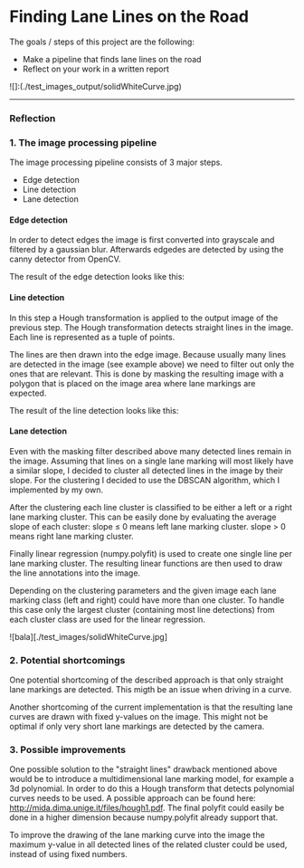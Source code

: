 # **Finding Lane Lines on the Road** 


The goals / steps of this project are the following:
* Make a pipeline that finds lane lines on the road
* Reflect on your work in a written report



![]:(./test_images_output/solidWhiteCurve.jpg)

---

### Reflection

### 1. The image processing pipeline

The image processing pipeline consists of 3 major steps. 

* Edge detection
* Line detection
* Lane detection

#### Edge detection

In order to detect edges the image is first converted into grayscale and filtered by a gaussian blur.
Afterwards edgedes are detected by using the canny detector from OpenCV.

The result of the edge detection looks like this:


#### Line detection

In this step a Hough transformation is applied to the output image of the previous step.
The Hough transformation detects straight lines in the image. Each line is represented as a tuple of points.

The lines are then drawn into the edge image. Because usually many lines are detected in the image (see example above) we need to filter out
only the ones that are relevant. This is done by masking the resulting image with a polygon that is placed on the image
area where lane markings are expected.

The result of the line detection looks like this:


#### Lane detection

Even with the masking filter described above many detected lines remain in the image.
Assuming that lines on a single lane marking will most likely have a similar slope,
I decided to cluster all detected lines in the image by their slope. 
For the clustering I decided to use the DBSCAN algorithm, which I implemented by my own.

After the clustering each line cluster is classified to be either a left or a right lane marking cluster.
This can be easily done by evaluating the average slope of each cluster: 
slope ≤ 0 means left lane marking cluster.
slope > 0 means right lane marking cluster.

Finally linear regression (numpy.polyfit) is used to create one single line per lane marking cluster.
The resulting linear functions are then used to draw the line annotations into the image.

Depending on the clustering parameters and the given image each lane marking class (left and right)
could have more than one cluster. To handle this case only the largest cluster (containing most line detections)
from each cluster class are used for the linear regression. 


![bala][./test_images/solidWhiteCurve.jpg]


### 2. Potential shortcomings

One potential shortcoming of the described approach is that only straight lane markings are detected.
This migth be an issue when driving in a curve.

Another shortcoming of the current implementation is that the resulting lane curves are drawn
with fixed y-values on the image. This might not be optimal if only very short lane markings are
detected by the camera.



### 3. Possible improvements

One possible solution to the "straight lines" drawback mentioned above would be to
introduce a multidimensional lane marking model, for example a 3d polynomial.
In order to do this a Hough transform that detects polynomial curves needs to be used.
A possible approach can be found here: http://mida.dima.unige.it/files/hough1.pdf.
The final polyfit could easily be done in a higher dimension because numpy.polyfit already support that.

To improve the drawing of the lane marking curve into the image the maximum y-value
in all detected lines of the related cluster could be used, instead of using fixed numbers.

